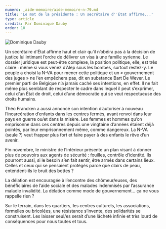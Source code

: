 ```yaml
---
numero: _aide-memoire/aide-memoire-n-79.md
title: 'Le mot de la présidente : Un secrétaire d''État affirme...'
type: article
credits: Par Dominique Dauby
order: 10
---
```

![Dominique Dauby](/assets/uploads/am-80-dominique-dauby.jpg)



Un secrétaire d’État affirme haut et clair qu’il n’obéira pas à la décision de justice lui intimant l’ordre de délivrer un visa à une famille syrienne. Le dossier juridique est peut-être complexe, la position politique, elle, est très claire : même si vous venez d’Alep sous les bombes, surtout restez-y. Le peuple a choisi la N-VA pour mener cette politique et un « gouvernement des juges » ne l’en empêchera pas, dit en substance Bart De Wever. Le premier parti de Belgique n’a jamais caché ses intentions, en effet. Il ne fait même plus semblant de respecter le cadre dans lequel il peut s’exprimer, celui d’un État de droit, celui d’une démocratie qui se veut respectueuse des droits humains.

Théo Francken a aussi annoncé son intention d’autoriser à nouveau l’incarcération d’enfants dans les centres fermés, avant renvoi dans leur pays en guerre ou/et dans la misère. Les femmes et hommes qu’on emprisonne dans ces centres depuis une vingtaine d’années étaient déjà pointés, par leur emprisonnement même, comme dangereux. La N-VA (seule ?) veut frapper plus fort et faire payer à des enfants le rêve d’un avenir.

Fin novembre, le ministre de l’Intérieur présente un plan visant à donner plus de pouvoirs aux agents de sécurité : fouilles, contrôle d’identité. Ils pourront aussi, si le besoin s’en fait sentir, être armés dans certains lieux. Celles et ceux qui se pensaient protégés parce que clairs de peau, entendent-ils le bruit des bottes ?

La délation est encouragée à l’encontre des chômeur/euses, des bénéficiaires de l’aide sociale et des malades indemnisés par l’assurance maladie invalidité. La délation comme mode de gouvernement… ça ne vous rappelle rien ?

Sur le terrain, dans les quartiers, les centres culturels, les associations, formelles ou bricolées, une résistance s’invente, des solidarités se construisent. Les laisser seul/es serait d’une lâcheté infinie et très lourd de conséquences pour nous toutes et tous.
